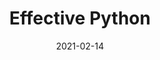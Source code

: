 ---
title: "Effective Python"
date: 2021-02-14
tags: ['software engineering']
categories: ['Books']
---